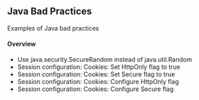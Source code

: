 ## Java Bad Practices
Examples of Java bad practices

<h4>Overview</h4>
<ul>
<li>Use java.security.SecureRandom instead of java.util.Random</li>
<li>Session configuration: Cookies: Set HttpOnly flag to true</li>
<li>Session configuration: Cookies: Set Secure flag to true</li>
<li>Session configuration: Cookies: Configure HttpOnly flag</li>
<li>Session configuration: Cookies: Configure Secure flag</li>
</ul>

